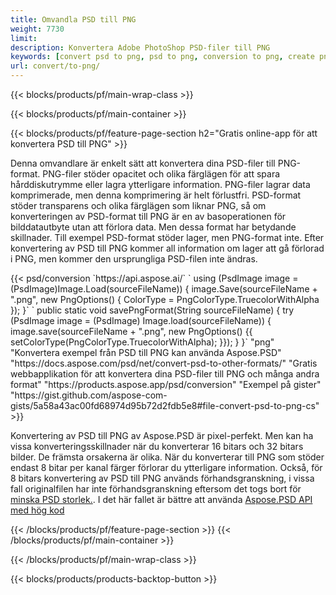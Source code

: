 ```yaml
---
title: Omvandla PSD till PNG
weight: 7730
limit: 
description: Konvertera Adobe PhotoShop PSD-filer till PNG
keywords: [convert psd to png, psd to png, conversion to png, create png from psd, print psd as png]
url: convert/to-png/
---
```


{{< blocks/products/pf/main-wrap-class >}}

{{< blocks/products/pf/main-container >}}

{{< blocks/products/pf/feature-page-section h2="Gratis online-app för att konvertera PSD till PNG" >}}
<p>Denna omvandlare är enkelt sätt att konvertera dina PSD-filer till PNG-format. PNG-filer stöder opacitet och olika färglägen för att spara hårddiskutrymme eller lagra ytterligare information. PNG-filer lagrar data komprimerade, men denna komprimering är helt förlustfri. PSD-format stöder transparens och olika färglägen som liknar PNG, så om konverteringen av PSD-format till PNG är en av basoperationen för bilddatautbyte utan att förlora data. Men dessa format har betydande skillnader. Till exempel PSD-format stöder lager, men PNG-format inte. Efter konvertering av PSD till PNG kommer all information om lager att gå förlorad i PNG, men kommer den ursprungliga PSD-filen inte ändras.</p>
{{< psd/conversion `https://api.aspose.ai/` 
`    using (PsdImage image = (PsdImage)Image.Load(sourceFileName))
    {
        image.Save(sourceFileName + ".png",  new PngOptions() {  ColorType = PngColorType.TruecolorWithAlpha });
    }` 
	`    public static void savePngFormat(String sourceFileName) {
        try (PsdImage image = (PsdImage) Image.load(sourceFileName)) {
            image.save(sourceFileName + ".png", new PngOptions() {{
                setColorType(PngColorType.TruecolorWithAlpha);
            }});
        }
    }` 
	"png" 
"Konvertera exempel från PSD till PNG kan använda Aspose.PSD"  "https://docs.aspose.com/psd/net/convert-psd-to-other-formats/" 
"Gratis webbapplikation för att konvertera dina PSD-filer till PNG och många andra format" "https://products.aspose.app/psd/conversion" 
"Exempel på gister" "https://gist.github.com/aspose-com-gists/5a58a43ac00fd68974d95b72d2fdb5e8#file-convert-psd-to-png-cs" >}}
<p>Konvertering av PSD till PNG av Aspose.PSD är pixel-perfekt. Men kan ha vissa konverteringsskillnader när du konverterar 16 bitars och 32 bitars bilder. De främsta orsakerna är olika. När du konverterar till PNG som stöder endast 8 bitar per kanal färger förlorar du ytterligare information. Också, för 8 bitars konvertering av PSD till PNG används förhandsgranskning, i vissa fall originalfilen har inte förhandsgranskning eftersom det togs bort för <a href="/psd/reduce-size">minska PSD storlek.</a>. I det här fallet är bättre att använda <a href="/psd">Aspose.PSD API med hög kod</a></p>
{{< /blocks/products/pf/feature-page-section >}}
{{< /blocks/products/pf/main-container >}}


{{< /blocks/products/pf/main-wrap-class >}}

{{< blocks/products/products-backtop-button >}}

